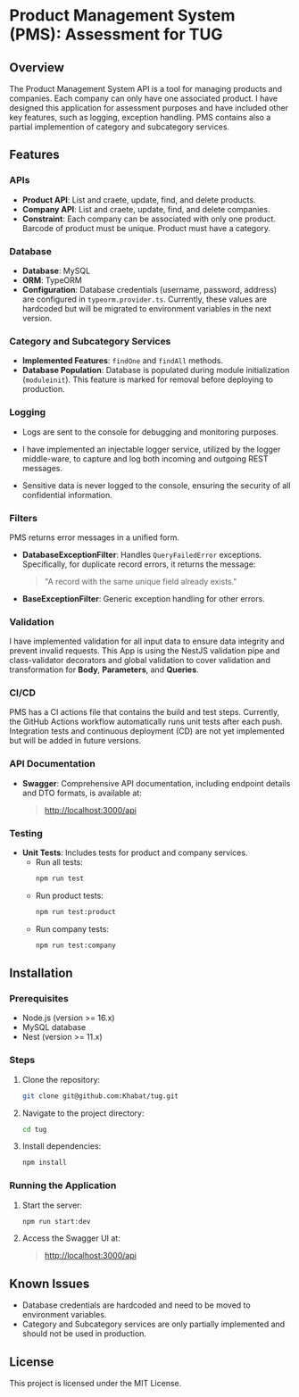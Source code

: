 # Product Management System (PMS): Assessment for TUG

## Overview
The Product Management System API is a tool for managing products and companies. Each company can only have one associated product. I have designed this application for assessment purposes and have included other key features, such as logging, exception handling. PMS contains also  a partial implemention of category and subcategory services.

## Features

### APIs
- **Product API**: List and craete, update, find, and delete products.
- **Company API**: List and craete, update, find, and delete companies.
- **Constraint**: Each company can be associated with only one product.
                  Barcode of product must be unique.
                  Product must have a category.
### Database
- **Database**: MySQL
- **ORM**: TypeORM
- **Configuration**: Database credentials (username, password, address) are configured in `typeorm.provider.ts`. Currently, these values are hardcoded but will be migrated to environment variables in the next version.

### Category and Subcategory Services
- **Implemented Features**: `findOne` and `findAll` methods.
- **Database Population**: Database is populated during module initialization (`moduleinit`). This feature is marked for removal before deploying to production.

### Logging
- Logs are sent to the console for debugging and monitoring purposes.

- I have implemented an injectable logger service, utilized by the logger middle-ware, to capture and log both incoming and outgoing REST messages.

- Sensitive data is never logged to the console, ensuring the security of all confidential information.


### Filters
PMS returns error messages in a unified form.
- **DatabaseExceptionFilter**: Handles `QueryFailedError` exceptions. Specifically, for duplicate record errors, it returns the message:
  > "A record with the same unique field already exists."
- **BaseExceptionFilter**: Generic exception handling for other errors.


### Validation
I have implemented validation for all input data to ensure data integrity and prevent invalid requests. This App is using the NestJS validation pipe and class-validator decorators and global validation to cover validation and transformation for **Body**, **Parameters**, and **Queries**.

### CI/CD
PMS has a CI actions file that contains the build and test steps. Currently, the GitHub Actions workflow automatically runs unit tests after each push. Integration tests and continuous deployment (CD) are not yet implemented but will be added in future versions.


### API Documentation
- **Swagger**: Comprehensive API documentation, including endpoint details and DTO formats, is available at:
  > [http://localhost:3000/api](http://localhost:3000/api)

### Testing
- **Unit Tests**: Includes tests for product and company services.
  - Run all tests:
    ```bash
    npm run test
    ```
  - Run product tests:
    ```bash
    npm run test:product
    ```
  - Run company tests:
    ```bash
    npm run test:company
    ```


## Installation

### Prerequisites
- Node.js (version >= 16.x)
- MySQL database
- Nest (version >= 11.x)

### Steps
1. Clone the repository:
   ```bash
   git clone git@github.com:Khabat/tug.git
   ```
2. Navigate to the project directory:
   ```bash
   cd tug
   ```
3. Install dependencies:
   ```bash
   npm install
   ```

### Running the Application
1. Start the server:
   ```bash
   npm run start:dev
   ```
2. Access the Swagger UI at:
   > [http://localhost:3000/api](http://localhost:3000/api)

## Known Issues
- Database credentials are hardcoded and need to be moved to environment variables.
- Category and Subcategory services are only partially implemented and should not be used in production. 


## License
This project is licensed under the MIT License.

